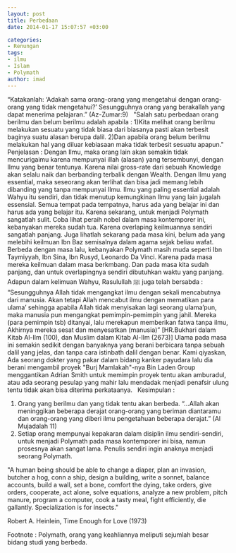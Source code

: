 ```yaml
---
layout: post
title: Perbedaan
date: 2014-01-17 15:07:57 +03:00

categories:
- Renungan
tags:
- ilmu
- Islam
- Polymath
author: imad
---
```

“Katakanlah: ‘Adakah sama orang-orang yang mengetahui dengan orang-orang yang tidak mengetahui?’ Sesungguhnya orang yang berakallah yang dapat menerima pelajaran.”
(Az-Zumar:9)
&nbsp;
"Salah satu perbedaan orang berilmu dan belum berilmu adalah apabila :
1)Kita melihat orang berilmu melakukan sesuatu yang tidak biasa dari biasanya pasti akan terbesit baginya suatu alasan berupa dalil.
2)Dan apabila orang belum berilmu melakukan hal yang diluar kebiasaan maka tidak terbesit sesuatu apapun."
&nbsp;
Penjelasan :
Dengan Ilmu, maka orang lain akan semakin tidak mencurigaimu karena mempunyai illah (alasan) yang tersembunyi, dengan Ilmu yang benar tentunya. Karena nilai gross-rate dari sebuah Knowledge akan selalu naik dan berbanding terbalik dengan Wealth.
Dengan Ilmu yang essential, maka seseorang akan terlihat dan bisa jadi memang lebih dibanding yang tanpa mempunyai Ilmu. Ilmu yang paling essential adalah Wahyu itu sendiri, dan tidak menutup kemungkinan Ilmu yang lain jugalah essensial. Semua tempat pada tempatnya, harus ada yang belajar ini dan harus ada yang belajar itu. Karena sekarang, untuk menjadi Polymath sangatlah sulit.
Coba lihat peraih nobel dalam masa kontemporer ini, kebanyakan mereka sudah tua. Karena overlaping keilmuannya sendiri sangatlah panjang. Juga lihatlah sekarang pada masa kini, belum ada yang melebihi keilmuan Ibn Baz semisalnya dalam agama sejak beliau wafat. Berbeda dengan masa lalu, kebanyakan Polymath masih muda seperti Ibn Taymiyyah, Ibn Sina, Ibn Rusyd, Leonardo Da Vinci. Karena pada masa mereka keilmuan dalam masa berkmbang. Dan pada masa kita sudah panjang, dan untuk overlapingnya sendiri dibutuhkan waktu yang panjang.
&nbsp;
Adapun dalam kelimuan Wahyu,
Rasulullah ﷺ juga telah bersabda :
“Sesungguhnya Allah tidak mengangkat ilmu dengan sekali mencabutnya dari manusia. Akan tetapi Allah mencabut ilmu dengan mematikan para ulama’ sehingga apabila Allah tidak menyisakan lagi seorang ulama’pun, maka manusia pun mengangkat pemimpin-pemimpin yang jahil. Mereka (para pemimpin tsb) ditanyai, lalu merekapun memberikan fatwa tanpa ilmu, Akhirnya mereka sesat dan menyesatkan (manusia)”
[HR.Bukhari dalam Kitab Al-Ilm (100), dan Muslim dalam Kitab Al-Ilm (2673)]
Ulama pada masa ini semakin sedikit dengan banyaknya yang berani berbicara tanpa sebuah dalil yang jelas, dan tanpa cara istinbath dalil dengan benar.
Kami qiyaskan,
Ada seorang dokter yang pakar dalam bidang kanker payudara lalu dia berani mengambil proyek "Burj Mamlakah"-nya Bin Laden Group menggantikan Adrian Smith untuk memimpin proyek tentu akan amburadul, atau ada seorang pesulap yang mahir lalu mendadak menjadi penafsir ulung tentu tidak akan bisa diterima perkataanya.
&nbsp;
Kesimpulan :
1) Orang yang berilmu dan yang tidak tentu akan berbeda.
“…Allah akan meninggikan beberapa derajat orang-orang yang beriman diantaramu dan orang-orang yang diberi ilmu pengetahuan beberapa derajat.”
(Al Mujadalah 11)
2) Setiap orang mempunyai kepakaran dalam disiplin ilmu sendiri-sendiri, untuk menjadi Polymath pada masa kontemporer ini bisa, namun prosesnya akan sangat lama. Penulis sendiri ingin anaknya menjadi seorang Polymath.


"A human being should be able to change a diaper, plan an invasion, butcher a hog, conn a ship, design a building, write a sonnet, balance accounts, build a wall, set a bone, comfort the dying, take orders, give orders, cooperate, act alone, solve equations, analyze a new problem, pitch manure, program a computer, cook a tasty meal, fight efficiently, die gallantly. Specialization is for insects."


Robert A. Heinlein, Time Enough for Love (1973)


Footnote :
Polymath, orang yang keahliannya meliputi sejumlah besar bidang studi yang berbeda.
